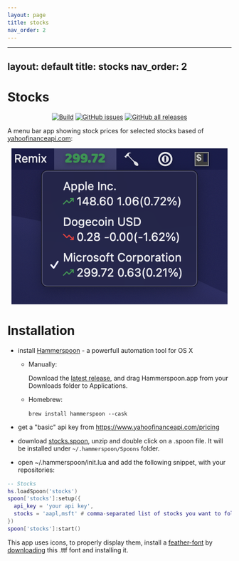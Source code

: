 ```yaml
---
layout: page
title: stocks
nav_order: 2
---
```

---
layout: default
title: stocks
nav_order: 2
---
# Stocks

<p align="center">
  <a href="https://github.com/fork-my-spoons/stocks.spoon/actions">
    <img alt="Build" src="https://github.com/fork-my-spoons/stocks.spoon/actions/workflows/blank.yml/badge.svg"/></a>
  <a href="https://github.com/fork-my-spoons/stocks.spoon/issues">
    <img alt="GitHub issues" src="https://img.shields.io/github/issues/fork-my-spoons/stocks.spoon"/></a>
  <a href="https://github.com/fork-my-spoons/stocks.spoon/releases">
    <img alt="GitHub all releases" src="https://img.shields.io/github/downloads/fork-my-spoons/stocks.spoon/total"/></a>
</p>

A menu bar app showing stock prices for selected stocks based of  [yahoofinanceapi.com](https://www.yahoofinanceapi.com):

<p align="center">
  <img src="https://github.com/fork-my-spoons/stocks.spoon/raw/main/screenshots/screenshot1.png"/>
</p>

# Installation

 - install [Hammerspoon](http://www.hammerspoon.org/) - a powerfull automation tool for OS X
   - Manually:

      Download the [latest release](https://github.com/Hammerspoon/hammerspoon/releases/latest), and drag Hammerspoon.app from your Downloads folder to Applications.
   - Homebrew:

      ```brew install hammerspoon --cask```

 - get a "basic" api key from https://www.yahoofinanceapi.com/pricing

 - download [stocks.spoon](https://github.com/fork-my-spoons/stocks.spoon/releases/latest/download/stocks.spoon.zip), unzip and double click on a .spoon file. It will be installed under `~/.hammerspoon/Spoons` folder.
 
 - open ~/.hammerspoon/init.lua and add the following snippet, with your repositories:

```lua
-- Stocks
hs.loadSpoon('stocks')
spoon['stocks']:setup({
  api_key = 'your api key',
  stocks = 'aapl,msft' # comma-separated list of stocks you want to follow
})
spoon['stocks']:start()
```


This app uses icons, to properly display them, install a [feather-font](https://github.com/AT-UI/feather-font) by [downloading](https://github.com/AT-UI/feather-font/raw/master/src/fonts/feather.ttf) this .ttf font and installing it.
